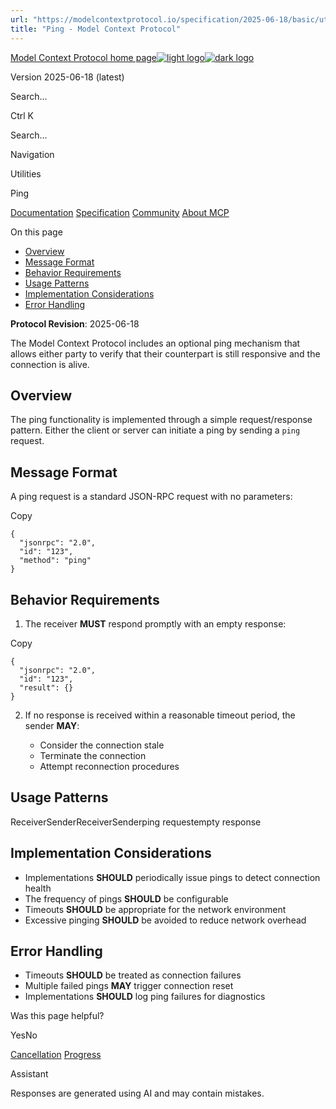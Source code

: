 ```yaml
---
url: "https://modelcontextprotocol.io/specification/2025-06-18/basic/utilities/ping"
title: "Ping - Model Context Protocol"
---
```


[Model Context Protocol home page![light logo](https://mintlify.s3.us-west-1.amazonaws.com/mcp/logo/light.svg)![dark logo](https://mintlify.s3.us-west-1.amazonaws.com/mcp/logo/dark.svg)](https://modelcontextprotocol.io/)

Version 2025-06-18 (latest)

Search...

Ctrl K

Search...

Navigation

Utilities

Ping

[Documentation](https://modelcontextprotocol.io/docs/getting-started/intro) [Specification](https://modelcontextprotocol.io/specification/2025-06-18) [Community](https://modelcontextprotocol.io/community/communication) [About MCP](https://modelcontextprotocol.io/about)

On this page

- [Overview](https://modelcontextprotocol.io/specification/2025-06-18/basic/utilities/ping#overview)
- [Message Format](https://modelcontextprotocol.io/specification/2025-06-18/basic/utilities/ping#message-format)
- [Behavior Requirements](https://modelcontextprotocol.io/specification/2025-06-18/basic/utilities/ping#behavior-requirements)
- [Usage Patterns](https://modelcontextprotocol.io/specification/2025-06-18/basic/utilities/ping#usage-patterns)
- [Implementation Considerations](https://modelcontextprotocol.io/specification/2025-06-18/basic/utilities/ping#implementation-considerations)
- [Error Handling](https://modelcontextprotocol.io/specification/2025-06-18/basic/utilities/ping#error-handling)

**Protocol Revision**: 2025-06-18

The Model Context Protocol includes an optional ping mechanism that allows either party
to verify that their counterpart is still responsive and the connection is alive.

## [​](https://modelcontextprotocol.io/specification/2025-06-18/basic/utilities/ping\#overview)  Overview

The ping functionality is implemented through a simple request/response pattern. Either
the client or server can initiate a ping by sending a `ping` request.

## [​](https://modelcontextprotocol.io/specification/2025-06-18/basic/utilities/ping\#message-format)  Message Format

A ping request is a standard JSON-RPC request with no parameters:

Copy

```
{
  "jsonrpc": "2.0",
  "id": "123",
  "method": "ping"
}

```

## [​](https://modelcontextprotocol.io/specification/2025-06-18/basic/utilities/ping\#behavior-requirements)  Behavior Requirements

1. The receiver **MUST** respond promptly with an empty response:

Copy

```
{
  "jsonrpc": "2.0",
  "id": "123",
  "result": {}
}

```

2. If no response is received within a reasonable timeout period, the sender **MAY**:

   - Consider the connection stale
   - Terminate the connection
   - Attempt reconnection procedures

## [​](https://modelcontextprotocol.io/specification/2025-06-18/basic/utilities/ping\#usage-patterns)  Usage Patterns

ReceiverSenderReceiverSenderping requestempty response

## [​](https://modelcontextprotocol.io/specification/2025-06-18/basic/utilities/ping\#implementation-considerations)  Implementation Considerations

- Implementations **SHOULD** periodically issue pings to detect connection health
- The frequency of pings **SHOULD** be configurable
- Timeouts **SHOULD** be appropriate for the network environment
- Excessive pinging **SHOULD** be avoided to reduce network overhead

## [​](https://modelcontextprotocol.io/specification/2025-06-18/basic/utilities/ping\#error-handling)  Error Handling

- Timeouts **SHOULD** be treated as connection failures
- Multiple failed pings **MAY** trigger connection reset
- Implementations **SHOULD** log ping failures for diagnostics

Was this page helpful?

YesNo

[Cancellation](https://modelcontextprotocol.io/specification/2025-06-18/basic/utilities/cancellation) [Progress](https://modelcontextprotocol.io/specification/2025-06-18/basic/utilities/progress)

Assistant

Responses are generated using AI and may contain mistakes.